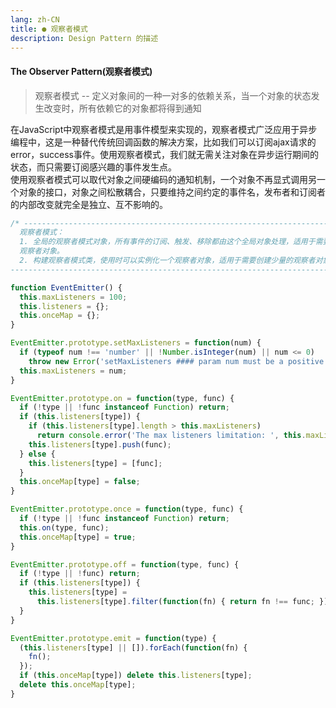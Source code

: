 ```yaml
---
lang: zh-CN
title: ● 观察者模式
description: Design Pattern 的描述
---
```


#### The Observer Pattern(观察者模式)
>观察者模式 -- 定义对象间的一种一对多的依赖关系，当一个对象的状态发生改变时，所有依赖它的对象都将得到通知  

在JavaScript中观察者模式是用事件模型来实现的，观察者模式广泛应用于异步编程中，这是一种替代传统回调函数的解决方案，比如我们可以订阅ajax请求的error，success事件。使用观察者模式，我们就无需关注对象在异步运行期间的状态，而只需要订阅感兴趣的事件发生点。  
使用观察者模式可以取代对象之间硬编码的通知机制，一个对象不再显式调用另一个对象的接口，对象之间松散耦合，只要维持之间约定的事件名，发布者和订阅者的内部改变就完全是独立、互不影响的。  

```js
/* -----------------------------------------------------------------------------
  观察者模式：
  1. 全局的观察者模式对象，所有事件的订阅、触发、移除都由这个全局对象处理，适用于需要创建大量
  观察者对象。
  2. 构建观察者模式类，使用时可以实例化一个观察者对象，适用于需要创建少量的观察者对象。
----------------------------------------------------------------------------- */

function EventEmitter() {
  this.maxListeners = 100;
  this.listeners = {};
  this.onceMap = {};
}

EventEmitter.prototype.setMaxListeners = function(num) {
  if (typeof num !== 'number' || !Number.isInteger(num) || num <= 0)
    throw new Error('setMaxListeners #### param num must be a positive integer!');
  this.maxListeners = num;
}

EventEmitter.prototype.on = function(type, func) {
  if (!type || !func instanceof Function) return;
  if (this.listeners[type]) {
    if (this.listeners[type].length > this.maxListeners) 
      return console.error('The max listeners limitation: ', this.maxListeners);
    this.listeners[type].push(func);
  } else {
    this.listeners[type] = [func];
  }
  this.onceMap[type] = false;
}

EventEmitter.prototype.once = function(type, func) {
  if (!type || !func instanceof Function) return;
  this.on(type, func);
  this.onceMap[type] = true;
}

EventEmitter.prototype.off = function(type, func) {
  if (!type || !func) return;
  if (this.listeners[type]) {
    this.listeners[type] =
      this.listeners[type].filter(function(fn) { return fn !== func; });
  }
}

EventEmitter.prototype.emit = function(type) {
  (this.listeners[type] || []).forEach(function(fn) {
    fn();
  });
  if (this.onceMap[type]) delete this.listeners[type];
  delete this.onceMap[type];
}

```
